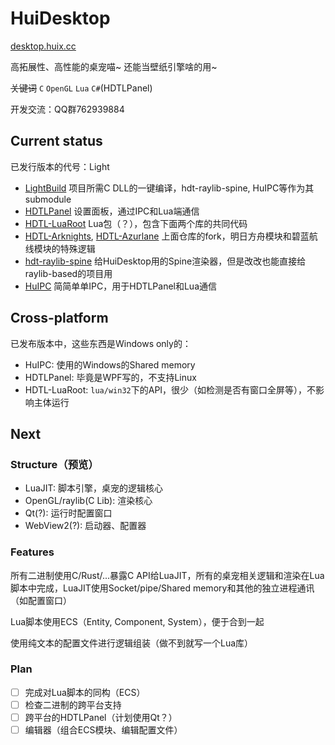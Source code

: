 # HuiDesktop

[desktop.huix.cc](https://desktop.huix.cc)

高拓展性、高性能的桌宠喵~ 还能当壁纸引擎啥的用~

~~关键词~~  `C` `OpenGL` `Lua` `C#`(HDTLPanel)

开发交流：QQ群762939884

## Current status

已发行版本的代号：Light

* [LightBuild](https://github.com/HuiDesktop/LightBuild) 项目所需C DLL的一键编译，hdt-raylib-spine, HuIPC等作为其submodule
* [HDTLPanel](https://github.com/HuiDesktop/HDTLPanel) 设置面板，通过IPC和Lua端通信
* [HDTL-LuaRoot](https://github.com/HuiDesktop/HDTL-LuaRoot) Lua包（？），包含下面两个库的共同代码
* [HDTL-Arknights](https://github.com/HuiDesktop/HDTL-Arknights), [HDTL-Azurlane](https://github.com/HuiDesktop/HDTL-Azurlane) 上面仓库的fork，明日方舟模块和碧蓝航线模块的特殊逻辑
* [hdt-raylib-spine](https://github.com/HuiDesktop/hdt-raylib-spine) 给HuiDesktop用的Spine渲染器，但是改改也能直接给raylib-based的项目用
* [HuIPC](https://github.com/HuiDesktop/HuIPC) 简简单单IPC，用于HDTLPanel和Lua通信

## Cross-platform

已发布版本中，这些东西是Windows only的：

* HuIPC: 使用的Windows的Shared memory
* HDTLPanel: 毕竟是WPF写的，不支持Linux
* HDTL-LuaRoot: `lua/win32`下的API，很少（如检测是否有窗口全屏等），不影响主体运行

## Next

### Structure（预览）

* LuaJIT: 脚本引擎，桌宠的逻辑核心
* OpenGL/raylib(C Lib): 渲染核心
* Qt(?): 运行时配置窗口
* WebView2(?): 启动器、配置器

### Features

所有二进制使用C/Rust/...暴露C API给LuaJIT，所有的桌宠相关逻辑和渲染在Lua脚本中完成，LuaJIT使用Socket/pipe/Shared memory和其他的独立进程通讯（如配置窗口）

Lua脚本使用ECS（Entity, Component, System），便于合到一起

使用纯文本的配置文件进行逻辑组装（做不到就写一个Lua库）

### Plan

- [ ] 完成对Lua脚本的同构（ECS）
- [ ] 检查二进制的跨平台支持
- [ ] 跨平台的HDTLPanel（计划使用Qt？）
- [ ] 编辑器（组合ECS模块、编辑配置文件）
